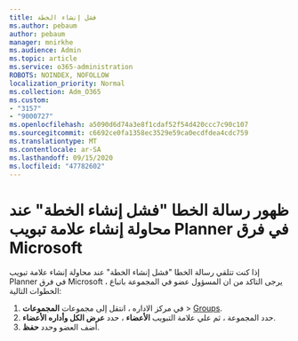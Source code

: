 ```yaml
---
title: فشل إنشاء الخطة
ms.author: pebaum
author: pebaum
manager: mnirkhe
ms.audience: Admin
ms.topic: article
ms.service: o365-administration
ROBOTS: NOINDEX, NOFOLLOW
localization_priority: Normal
ms.collection: Adm_O365
ms.custom:
- "3157"
- "9000727"
ms.openlocfilehash: a5090d6d74a3e8f1cdaf52f54d420ccc7c90c107
ms.sourcegitcommit: c6692ce0fa1358ec3529e59ca0ecdfdea4cdc759
ms.translationtype: MT
ms.contentlocale: ar-SA
ms.lasthandoff: 09/15/2020
ms.locfileid: "47782602"
---
```

# <a name="failed-to-create-the-plan-error-when-trying-to-create-a-planner-tab-in-microsoft-teams"></a>ظهور رسالة الخطا "فشل إنشاء الخطة" عند محاولة إنشاء علامة تبويب Planner في فرق Microsoft

إذا كنت تتلقي رسالة الخطا "فشل إنشاء الخطة" عند محاولة إنشاء علامة تبويب Planner في فرق Microsoft ، يرجى التاكد من ان المسؤول عضو في المجموعة باتباع الخطوات التالية:

1. في مركز الاداره ، انتقل إلى مجموعات **المجموعات**  >  [Groups](https://admin.microsoft.com/Adminportal/Home?source=applauncher#/groups). 
2. حدد المجموعة ، ثم علي علامة التبويب **الأعضاء** ، حدد **عرض الكل وأداره الأعضاء**.
3. أضف العضو وحدد **حفظ**.